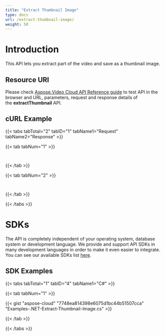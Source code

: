 ```yaml
---
title: "Extract Thumbnail Image"
type: docs
url: /extract-thumbnail-image/
weight: 50
---
```


# **Introduction**
This API lets you extract part of the video and save as a thumbnail image.
## **Resource URI**
Please check [Aspose.Video Cloud API Reference guide](http://apireference.aspose.cloud/video) to test API in the browser and URL, parameters, request and response details of the **extractThumbnail** API. 
## **cURL Example**
{{< tabs tabTotal="2" tabID="1" tabName1="Request" tabName2="Response" >}}

{{< tab tabNum="1" >}}

```java



```

{{< /tab >}}

{{< tab tabNum="2" >}}

```java



```

{{< /tab >}}

{{< /tabs >}}
# **SDKs**
The API is completely independent of your operating system, database system or development language. We provide and support API SDKs in many development languages in order to make it even easier to integrate. You can see our available SDKs list [here](https://docs.aspose.cloud/display/wordscloud/Available+SDKs).
## **SDK Examples**
{{< tabs tabTotal="1" tabID="4" tabName1="C#" >}}

{{< tab tabNum="1" >}}

{{< gist "aspose-cloud" "7748ea814398e6075d1bc44b51507cca" "Examples-.NET-Extract-Thumbnail-Image.cs" >}}

{{< /tab >}}

{{< /tabs >}}
